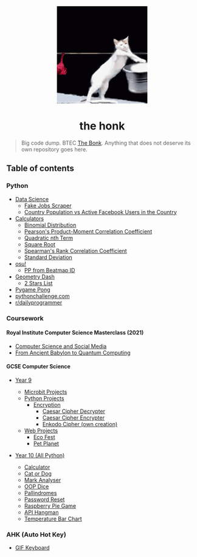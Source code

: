 <div align="center">
    <img height="256" src="assets/readme.gif" alt="">
    <h1>the honk</h1>
</div>

> Big code dump. BTEC [The Bonk](https://github.com/GD-NTB/the-bonk). Anything that does not deserve its own repository goes here.

## Table of contents

### Python

- [Data Science](python/data%20science)
  - [Fake Jobs Scraper](python/data%20science/fakejobs.py)
  - [Country Population vs Active Facebook Users in the Country](python/data%20science/fbPercentActive.py)
- [Calculators](python/calculators)
  - [Binomial Distribution](python/calculators/Binomial%20Distribution.py)
  - [Pearson's Product-Moment Correlation Coefficient](python/calculators/PMCC.py)
  - [Quadratic nth Term](python/calculators/Quadratic%20nth%20Term.py)
  - [Square Root](python/calculators/Square%20Root.py)
  - [Spearman's Rank Correlation Coefficient](python/calculators/SRCC.py)
  - [Standard Deviation](python/calculators/Standard%20Deviation.py)
- [osu!](python/osu!)
  - [PP from Beatmap ID](python/osu!/ppFromID.py)
- [Geometry Dash](python/gd)
  - [2 Stars List](python/gd/2stars.py)
- [Pygame Pong](python/pygame%20pong)
- [pythonchallenge.com](python/pythonchallenge.com)
- [r/dailyprogrammer](python/dailyprogrammmer)

### Coursework

#### Royal Institute Computer Science Masterclass (2021)

- [Computer Science and Social Media](coursework/royal%20institute%20computer%20science%20masterclasses%202021/computer%20science%20and%20social%20media)
- [From Ancient Babylon to Quantum Computing](coursework/royal%20institute%20computer%20science%20masterclasses%202021/from%20ancient%20babylon%20to%20quantum%20computing)

#### GCSE Computer Science

- [Year 9](coursework/gcse%20computer%20science/year%209)

  - [Microbit Projects](coursework/gcse%20computer%20science/year%209/microbit)
  - [Python Projects](coursework/gcse%20computer%20science/year%209/python)
    - [Encryption](coursework/gcse%20computer%20science/year%209/python/encryption)
      - [Caesar Cipher Decrypter](coursework/gcse%20computer%20science/year%209/python/encryption/caesar%20cipher/Decrypter.py)
      - [Caesar Cipher Encrypter](coursework/gcse%20computer%20science/year%209/python/encryption/caesar%20cipher/Encrypter.py)
      - [Enkodo Cipher (own creation)](coursework/gcse%20computer%20science/year%209/python/encryption/Enkodo%20Cipher.py)
  - [Web Projects](coursework/gcse%20computer%20science/year%209/web)
    - [Eco Fest](coursework/gcse%20computer%20science/year%209/web/eco%20fest)
    - [Pet Planet](coursework/gcse%20computer%20science/year%209/python/web/pet%20planet)

- [Year 10 (All Python)](coursework/gcse%20computer%20science/year%2010)
  - [Calculator](coursework/gcse%20computer%20science/year%2010/calculator)
  - [Cat or Dog](coursework/gcse%20computer%20science/year%2010/cat%20or%20dog)
  - [Mark Analyser](coursework/gcse%20computer%20science/year%2010/mark%20analyser)
  - [OOP Dice](coursework/gcse%20computer%20science/year%2010/oop%20dice)
  - [Pallindromes](coursework/gcse%20computer%20science/year%2010/pallindromes)
  - [Password Reset](coursework/gcse%20computer%20science/year%2010/password%20reset)
  - [Raspberry Pie Game](coursework/gcse%20computer%20science/year%2010/raspberry%20pie%20game)
  - [API Hangman](coursework/gcse%20computer%20science/year%2010/API%20Hangman.py)
  - [Temperature Bar Chart](coursework/gcse%20computer%20science/year%2010/Temperature%20Bar%20Chart.py)

### AHK (Auto Hot Key)

- [GIF Keyboard](ahk/gif%20keyboard.ahk)
